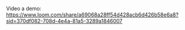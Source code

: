 Video a demo:
https://www.loom.com/share/a69068a28ff54d428acb6d426b58e6a8?sid=370df082-708d-4e4a-81a5-3289a1846007